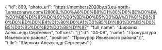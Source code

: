 {
    "id": 809,
    "photo_url": "https://members2020by.s3.eu-north-1.amazonaws.com/128069_%D0%A8%D0%B8%D1%80%D0%BE%D0%BA%D0%B8%D1%85%D0%90%D0%BB%D0%B5%D0%BA%D1%81%D0%B0%D0%BD%D0%B4%D1%80%D0%A1%D0%B5%D1%80%D0%B3%D0%B5%D0%B5%D0%B2%D0%B8%D1%87",
    "full_name": "Широких Александр Сергеевич",
    "offices": "[{\"id\": \"04-08\", \"name\": \"Прокуратура Ивьевского района\", \"position\": \"Прокурор Ивьевского района\"}]",
    "title": "Широких Александр Сергеевич"
}